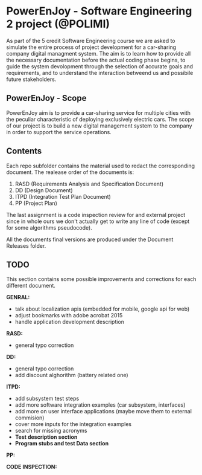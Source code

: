 PowerEnJoy - Software Engineering 2 project (@POLIMI)
=====================================================

As part of the 5 credit Software Engineering course we are asked to simulate the entire process of project development for a car-sharing company digital managment system. The aim is to learn how to provide all the necessary documentation before the actual coding phase begins, to guide the system devolopment through the selection of accurate goals and requirements, and to understand the interaction betweend us and possibile future stakeholders.

PowerEnJoy - Scope
-----

PowerEnJoy aim is to provide a car-sharing service for multiple cities with the peculiar characteristic of deploying exclusively electric cars. The scope of our project is to build a new digital management system to the company in order to support the service operations.

Contents
--------

Each repo subfolder contains the material used to redact the corresponding document.
The realease order of the documents is:

1. RASD (Requirements Analysis and Specification Document)
2. DD (Design Document)
3. ITPD (Integration Test Plan Document)
4. PP (Project Plan)

The last assignment is a code inspection review for and external project since in whole ours we don't actually get to write any line of code (except for some algorithms pseudocode).

All the documents final versions are produced under the Document Releases folder.

TODO
----

This section contains some possible improvements and corrections for each different document.

**GENRAL:**
* talk about localization apis (embedded for mobile, google api for web)
* adjust bookmarks with adobe acrobat 2015
* handle application development description

**RASD:**
* general typo correction

**DD:**
* general typo correction
* add discount alghorithm (battery related one)

**ITPD:**
* add subsystem test steps
* add more software integration examples (car subsystem, interfaces)
* add more on user interface applications (maybe move them to external commision)
* cover more inputs for the integration examples
* search for missing acronyms
* **Test description section**
* **Program stubs and test Data section**

**PP:**

**CODE INSPECTION:**
